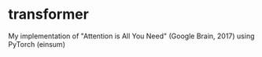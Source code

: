 # transformer
My implementation of "Attention is All You Need" (Google Brain, 2017) using PyTorch (einsum)